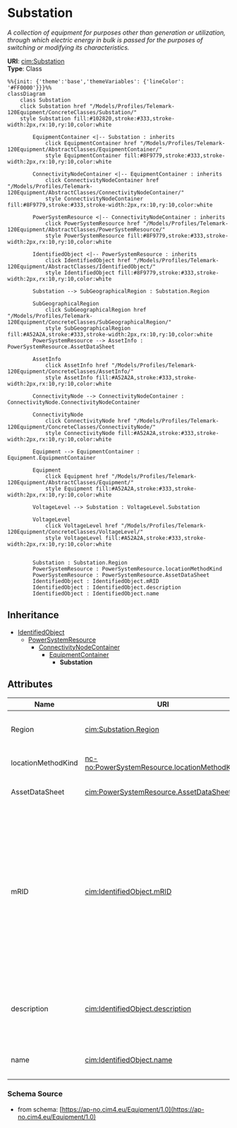 # Substation

_A collection of equipment for purposes other than generation or utilization, through which electric energy in bulk is passed for the purposes of switching or modifying its characteristics._

**URI**: [cim:Substation](https://cim.ucaiug.io/ns#Substation)<br />
**Type**: Class

```mermaid
%%{init: {'theme':'base','themeVariables': {'lineColor': '#FF0000'}}}%%
classDiagram
    class Substation
    click Substation href "/Models/Profiles/Telemark-120Equipment/ConcreteClasses/Substation/"
    style Substation fill:#102820,stroke:#333,stroke-width:2px,rx:10,ry:10,color:white
     
        EquipmentContainer <|-- Substation : inherits
            click EquipmentContainer href "/Models/Profiles/Telemark-120Equipment/AbstractClasses/EquipmentContainer/"
            style EquipmentContainer fill:#8F9779,stroke:#333,stroke-width:2px,rx:10,ry:10,color:white
     
        ConnectivityNodeContainer <|-- EquipmentContainer : inherits
            click ConnectivityNodeContainer href "/Models/Profiles/Telemark-120Equipment/AbstractClasses/ConnectivityNodeContainer/"
            style ConnectivityNodeContainer fill:#8F9779,stroke:#333,stroke-width:2px,rx:10,ry:10,color:white
     
        PowerSystemResource <|-- ConnectivityNodeContainer : inherits
            click PowerSystemResource href "/Models/Profiles/Telemark-120Equipment/AbstractClasses/PowerSystemResource/"
            style PowerSystemResource fill:#8F9779,stroke:#333,stroke-width:2px,rx:10,ry:10,color:white
     
        IdentifiedObject <|-- PowerSystemResource : inherits
            click IdentifiedObject href "/Models/Profiles/Telemark-120Equipment/AbstractClasses/IdentifiedObject/"
            style IdentifiedObject fill:#8F9779,stroke:#333,stroke-width:2px,rx:10,ry:10,color:white

        Substation --> SubGeographicalRegion : Substation.Region

        SubGeographicalRegion
            click SubGeographicalRegion href "/Models/Profiles/Telemark-120Equipment/ConcreteClasses/SubGeographicalRegion/"
            style SubGeographicalRegion fill:#A52A2A,stroke:#333,stroke-width:2px,rx:10,ry:10,color:white
        PowerSystemResource --> AssetInfo : PowerSystemResource.AssetDataSheet

        AssetInfo
            click AssetInfo href "/Models/Profiles/Telemark-120Equipment/ConcreteClasses/AssetInfo/"
            style AssetInfo fill:#A52A2A,stroke:#333,stroke-width:2px,rx:10,ry:10,color:white

        ConnectivityNode --> ConnectivityNodeContainer : ConnectivityNode.ConnectivityNodeContainer

        ConnectivityNode
            click ConnectivityNode href "/Models/Profiles/Telemark-120Equipment/ConcreteClasses/ConnectivityNode/"
            style ConnectivityNode fill:#A52A2A,stroke:#333,stroke-width:2px,rx:10,ry:10,color:white

        Equipment --> EquipmentContainer : Equipment.EquipmentContainer

        Equipment
            click Equipment href "/Models/Profiles/Telemark-120Equipment/AbstractClasses/Equipment/"
            style Equipment fill:#A52A2A,stroke:#333,stroke-width:2px,rx:10,ry:10,color:white

        VoltageLevel --> Substation : VoltageLevel.Substation

        VoltageLevel
            click VoltageLevel href "/Models/Profiles/Telemark-120Equipment/ConcreteClasses/VoltageLevel/"
            style VoltageLevel fill:#A52A2A,stroke:#333,stroke-width:2px,rx:10,ry:10,color:white


        Substation : Substation.Region
        PowerSystemResource : PowerSystemResource.locationMethodKind
        PowerSystemResource : PowerSystemResource.AssetDataSheet
        IdentifiedObject : IdentifiedObject.mRID
        IdentifiedObject : IdentifiedObject.description
        IdentifiedObject : IdentifiedObject.name
```

## Inheritance
* [IdentifiedObject](/Models/Profiles/Telemark-120Equipment/AbstractClasses/IdentifiedObject/)
    * [PowerSystemResource](/Models/Profiles/Telemark-120Equipment/AbstractClasses/PowerSystemResource/)
        * [ConnectivityNodeContainer](/Models/Profiles/Telemark-120Equipment/AbstractClasses/ConnectivityNodeContainer/)
            * [EquipmentContainer](/Models/Profiles/Telemark-120Equipment/AbstractClasses/EquipmentContainer/)
                * **Substation**

## Attributes
| Name | URI | Cardinality and Range | Description | Inheritance |
| ---  | --- | --- | --- | --- |
| Region | [cim:Substation.Region](https://cim.ucaiug.io/ns#Substation.Region) | 0..1 SubGeographicalRegion | The SubGeographicalRegion containing the substation. | direct |
| locationMethodKind | [nc-no:PowerSystemResource.locationMethodKind](http://cim4.eu/ns/nc-no#PowerSystemResource.locationMethodKind) | 0..1 LocationMethodKind | Possible methods to derive geographical location. | PowerSystemResource |
| AssetDataSheet | [cim:PowerSystemResource.AssetDataSheet](https://cim.ucaiug.io/ns#PowerSystemResource.AssetDataSheet) | 0..1 AssetInfo | Datasheet information for this power system resource. | PowerSystemResource |
| mRID | [cim:IdentifiedObject.mRID](https://cim.ucaiug.io/ns#IdentifiedObject.mRID) | 0..1 string | Master resource identifier issued by a model authority. The mRID is unique within an exchange context. Global uniqueness is easily achieved by using a UUID, as specified in RFC 4122, for the mRID. The use of UUID is strongly recommended.For CIMXML data files in RDF syntax conforming to IEC 61970-552, the mRID is mapped to rdf:ID or rdf:about attributes that identify CIM object elements. | IdentifiedObject |
| description | [cim:IdentifiedObject.description](https://cim.ucaiug.io/ns#IdentifiedObject.description) | 0..1 string | The description is a free human readable text describing or naming the object. It may be non unique and may not correlate to a naming hierarchy. | IdentifiedObject |
| name | [cim:IdentifiedObject.name](https://cim.ucaiug.io/ns#IdentifiedObject.name) | 0..1 string | The name is any free human readable and possibly non unique text naming the object. | IdentifiedObject |

### Schema Source
* from schema: [https://ap-no.cim4.eu/Equipment/1.0](https://ap-no.cim4.eu/Equipment/1.0)
